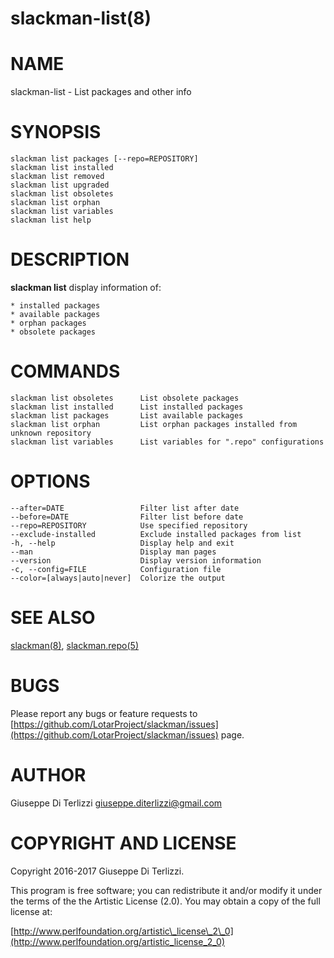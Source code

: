 # slackman-list(8)
# NAME

slackman-list - List packages and other info

# SYNOPSIS

    slackman list packages [--repo=REPOSITORY]
    slackman list installed
    slackman list removed
    slackman list upgraded
    slackman list obsoletes
    slackman list orphan
    slackman list variables
    slackman list help

# DESCRIPTION

**slackman list** display information of:

    * installed packages
    * available packages
    * orphan packages
    * obsolete packages

# COMMANDS

    slackman list obsoletes      List obsolete packages
    slackman list installed      List installed packages
    slackman list packages       List available packages
    slackman list orphan         List orphan packages installed from unknown repository
    slackman list variables      List variables for ".repo" configurations

# OPTIONS

    --after=DATE                 Filter list after date
    --before=DATE                Filter list before date
    --repo=REPOSITORY            Use specified repository
    --exclude-installed          Exclude installed packages from list
    -h, --help                   Display help and exit
    --man                        Display man pages
    --version                    Display version information
    -c, --config=FILE            Configuration file
    --color=[always|auto|never]  Colorize the output

# SEE ALSO

[slackman(8)](../8/slackman.md), [slackman.repo(5)](../5/slackman.repo.md)

# BUGS

Please report any bugs or feature requests to 
[https://github.com/LotarProject/slackman/issues](https://github.com/LotarProject/slackman/issues) page.

# AUTHOR

Giuseppe Di Terlizzi <giuseppe.diterlizzi@gmail.com>

# COPYRIGHT AND LICENSE

Copyright 2016-2017 Giuseppe Di Terlizzi.

This program is free software; you can redistribute it and/or modify it
under the terms of the the Artistic License (2.0). You may obtain a
copy of the full license at:

[http://www.perlfoundation.org/artistic\_license\_2\_0](http://www.perlfoundation.org/artistic_license_2_0)
